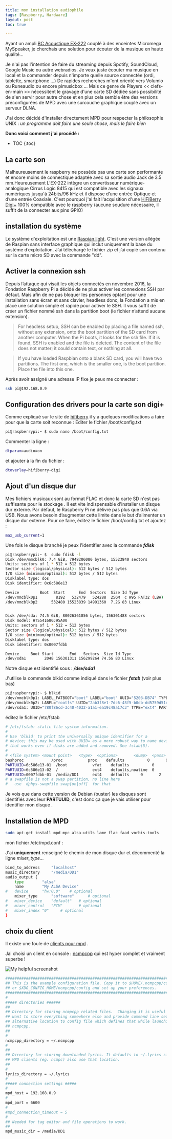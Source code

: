 ```yaml
---
title: mon installation audiophile
tags: [Raspberry, Hardware]
layout: post
toc: true

---
```


Ayant un ampli [BC Acoustique EX-222](https://www.bc-acoustique.com/vintage/gamme-2012-et-plus-serie-ex/ex-2221-amplificateur-hi-fi-2x70w-bluetooth-detail) couplé à des enceintes Micromega MySpeaker, je cherchais une solution pour écouter de la musique en haute qualité... 

Je n'ai pas l'intention de faire du streaming depuis Spotify, SoundCloud, Google Music ou autre webradios. Je veux juste écouter ma musique en local et la commander depuis n'importe quelle source connectée (ordi, tablette, smartphone ...)
De rapides recherches m'ont orienté vers Volumio ou Runeaudio ou encore pimusicbox ... Mais ce genre de Players << clefs-en-main >> nécessitent le gravage d'une carte SD dédiée sans possibilité de s'en servir pour autre chose et en plus cela semble être des versions préconfigurées de MPD avec une surcouche graphique couplé avec un serveur DLNA.

J'ai donc décidé d'installer directement MPD pour respecter la philosophie UNIX : *un programme doit faire une seule chose, mais le faire bien*


**Donc voici comment j'ai procédé :**
* TOC
{:toc}
<!--more-->

## La carte son
Malheureusement le raspberry ne possède pas une carte son performante et encore moins de connectique adaptée avec sa sortie audio Jack de 3.5 mm.Heureusement L’EX-222 intègre un convertisseur numérique-analogique Cirrus Logic 8415 qui est compatible avec les signaux numériques jusqu'à 24bits/96 kHz et il dispose d’une entrée Optique et d’une entrée Coaxiale.
C'est pourquoi j'ai fait l'acquisition d'une [HiFiBerry Digi+](https://www.hifiberry.com/products/digiplus/)   100% compatible avec le raspberry (aucune soudure nécessaire, il suffit de la connecter aux pins GPIO)

## installation du système

Le système d'exploitation est une [Raspian light](https://www.raspberrypi.org/downloads/raspbian/). C'est une version allégée de Raspian sans interface graphique qui inclut uniquement la base du système d’exploitation. J’ai téléchargé le fichier zip et j’ai copié son contenu sur la carte micro SD avec la commande "dd".

## Activer la connexion ssh
Depuis l’attaque qui visait les objets connectés en novembre 2016, la Fondation Raspberry Pi a décidé de ne plus activer les connexions SSH par défaut. Mais afin de ne pas bloquer les personnes optant pour une installation sans écran et sans clavier, headless donc, la Fondation a mis en place une solution simple et rapide pour activer le SSH. Il vous suffit de créer un fichier nommé ssh dans la partition boot (le fichier n’attend aucune extension).


> For headless setup, SSH can be enabled by placing a file named ssh, without any extension, onto the boot partition of the SD card from another computer. When the Pi boots, it looks for the ssh file. If it is found, SSH is enabled and the file is deleted. The content of the file does not matter; it could contain text, or nothing at all.

>  If you have loaded Raspbian onto a blank SD card, you will have two partitions. The first one, which is the smaller one, is the boot partition. Place the file into this one.


Après avoir assigné une adresse IP fixe je peux me connecter :
```bash 
ssh pi@192.168.0.9
``` 
## Configuration des drivers pour la carte son digi+

Comme expliqué sur le site de [hifiberry](https://www.hifiberry.com/docs/software/configuring-linux-3-18-x/) il y a quelques modifications a faire pour que la carte soit reconnue : 
Editer le fichier /boot/config.txt
```bash
pi@raspberrypi:~ $ sudo nano /boot/config.txt
```
Commenter la ligne :
```bash
dtparam=audio=on
```
et ajouter à la fin du fichier :
```bash
dtoverlay=hifiberry-digi
```


## Ajout d'un disque dur
Mes fichiers musicaux sont au format FLAC et donc la carte SD n'est pas suffisante pour le stockage . Il est vite indispensable d'installer un disque dur externe.
Par défaut, le Raspberry Pi ne délivre pas plus que 0.6A via USB. Nous avons besoin d’augmenter cette limite dans le but d’alimenter un disque dur externe. Pour ce faire, éditez le fichier /boot/config.txt et ajoutez :

``` bash
max_usb_current=1
```

Une fois le disque branché je peux l'identifier avec la commande ***fdisk***
``` bash
pi@raspberrypi:~ $  sudo fdisk -l
Disk /dev/mmcblk0: 7.4 GiB, 7948206080 bytes, 15523840 sectors
Units: sectors of 1 * 512 = 512 bytes
Sector size (logical/physical): 512 bytes / 512 bytes
I/O size (minimum/optimal): 512 bytes / 512 bytes
Disklabel type: dos
Disk identifier: 0x6c586e13

Device         Boot  Start      End  Sectors  Size Id Type
/dev/mmcblk0p1        8192   532479   524288  256M  c W95 FAT32 (LBA)
/dev/mmcblk0p2      532480 15523839 14991360  7.2G 83 Linux


Disk /dev/sda: 74.5 GiB, 80026361856 bytes, 156301488 sectors
Disk model: HTS541680J9SA00 
Units: sectors of 1 * 512 = 512 bytes
Sector size (logical/physical): 512 bytes / 512 bytes
I/O size (minimum/optimal): 512 bytes / 512 bytes
Disklabel type: dos
Disk identifier: 0x0007fdbb

Device     Boot Start       End   Sectors  Size Id Type
/dev/sda1        2048 156301311 156299264 74.5G 83 Linux
 ``` 
Notre disque est identifié sous : ***/dev/sda1***

J'utilise la commande blkid comme indiqué dans le fichier ***fstab*** (voir plus bas)
```bash
pi@raspberrypi:~ $ blkid
/dev/mmcblk0p1: LABEL_FATBOOT="boot" LABEL="boot" UUID="5203-DB74" TYPE="vfat" PARTUUID="6c586e13-01"
/dev/mmcblk0p2: LABEL="rootfs" UUID="2ab3f8e1-7dc6-43f5-b0db-dd5759d51d4e" TYPE="ext4" PARTUUID="6c586e13-02"
/dev/sda1: UUID="780f86cd-3c40-4032-a1a1-ea19c48a17c3" TYPE="ext4" PARTUUID="0007fdbb-01"
```

éditez le fichier /etc/fstab

```bash
# /etc/fstab: static file system information.
#
# Use 'blkid' to print the universally unique identifier for a
# device; this may be used with UUID= as a more robust way to name devices
# that works even if disks are added and removed. See fstab(5).
#
# <file system> <mount point>   <type>  <options>       <dump>  <pass>
bashproc            /proc           proc    defaults          0       0
PARTUUID=6c586e13-01  /boot           vfat    defaults          0       2
PARTUUID=6c586e13-02  /               ext4    defaults,noatime  0       1
PARTUUID=0007fdbb-01  /media/DD1      ext4    defaults     0       2
# a swapfile is not a swap partition, no line here
#   use  dphys-swapfile swap[on|off]  for that
``` 
Je vois que dans cette version de Debian (buster) les disques sont identifiés avec leur **PARTUUID**, c'est donc ça que je vais utiliser pour identifier mon disque .

## Installation de MPD
```bash
sudo apt-get install mpd mpc alsa-utils lame flac faad vorbis-tools
```

mon fichier /etc/mpd.conf :

J'ai **uniquement** renseigné le chemin de mon disque dur et décommenté la ligne *mixer_type...*

``` bash
bind_to_address		"localhost"
music_directory		"/media/DD1"
audio_output {
	type		"alsa"
	name		"My ALSA Device"
#	device		"hw:0,0"	# optional
	mixer_type      "software"      # optional
#	mixer_device	"default"	# optional
#	mixer_control	"PCM"		# optional
#	mixer_index	"0"		# optional
}
``` 

## choix du client

Il existe une foule de [clients pour mpd](https://www.musicpd.org/clients/) .

 Jai choisi un client en console : [ncmpcpp](https://rybczak.net/ncmpcpp/) qui est hyper complet et vraiment superbe !

![My helpful screenshot](/assets/Capture1.jpg)

```bash
##############################################################################
## This is the example configuration file. Copy it to $HOME/.ncmpcpp/config ##
## or $XDG_CONFIG_HOME/ncmpcpp/config and set up your preferences.          ##
##############################################################################
#
##### directories ######
##
## Directory for storing ncmpcpp related files.  Changing it is useful if you
## want to store everything somewhere else and provide command line setting for
## alternative location to config file which defines that while launching
## ncmpcpp.
##
#
ncmpcpp_directory = ~/.ncmpcpp
#
##
## Directory for storing downloaded lyrics. It defaults to ~/.lyrics since other
## MPD clients (eg. ncmpc) also use that location.
##
#
lyrics_directory = ~/.lyrics
#
##### connection settings #####
#
mpd_host = 192.168.0.9
#
mpd_port = 6600
#
#mpd_connection_timeout = 5
#
## Needed for tag editor and file operations to work.
##
mpd_music_dir = /media/DD1
```

<!--- <figure>
   <a href="http://jekyllrb.com">
   <img src="/assets/2019-10-03 17-35-32.jpg" style="max-width: 400px;"
      alt="Jekyll logo" />
   </a>
   <figcaption>This is the Jekyll logo</figcaption>
</figure> --->


